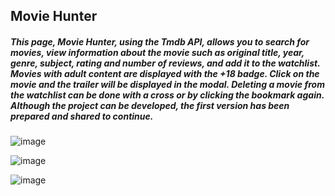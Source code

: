 ## Movie Hunter 

##### This page, Movie Hunter, using the Tmdb API, allows you to search for movies, view information about the movie such as original title, year, genre, subject, rating and number of reviews, and add it to the watchlist. Movies with adult content are displayed with the +18 badge. Click on the movie and the trailer will be displayed in the modal. Deleting a movie from the watchlist can be done with a cross or by clicking the bookmark again. Although the project can be developed, the first version has been prepared and shared to continue.

![image](https://github.com/user-attachments/assets/f18bc121-0584-43a0-b60b-a4595e3fadb3)

![image](https://github.com/user-attachments/assets/fe2f09af-49aa-44d8-80e9-a991d08c0a75)

![image](https://github.com/user-attachments/assets/20937e30-48d5-4e9c-a44b-a278fc489997)





